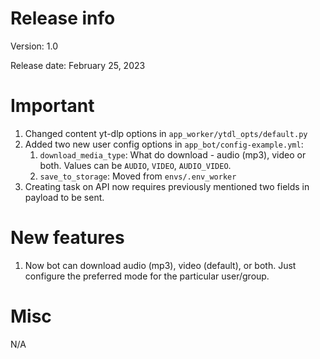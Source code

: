 # Release info

Version: 1.0

Release date: February 25, 2023

# Important

1. Changed content yt-dlp options in `app_worker/ytdl_opts/default.py`
2. Added two new user config options in `app_bot/config-example.yml`:
    1. `download_media_type`: What do download - audio (mp3), video or both. Values can
       be `AUDIO`, `VIDEO`, `AUDIO_VIDEO`.
    2. `save_to_storage`: Moved from `envs/.env_worker`
3. Creating task on API now requires previously mentioned two fields in payload to be
   sent.

# New features

1. Now bot can download audio (mp3), video (default), or both. Just configure the
   preferred mode for the particular user/group.

# Misc

N/A
